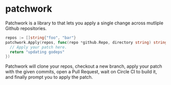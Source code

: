 # patchwork

Patchwork is a library to that lets you apply a single change across mutliple Github repositories.

```go
repos := []string{"foo", "bar"}
patchwork.Apply(repos, func(repo *github.Repo, directory string) string {
  // Apply your patch here.
  return "updating godeps"
})
```

Patchwork will clone your repos, checkout a new branch, apply your patch with the given commits,
open a Pull Request, wait on Circle CI to build it, and finally prompt you to apply the patch.
